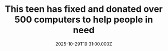 ---
title: "This teen has fixed and donated over 500 computers to help people in need"
date: 2025-10-29T19:31:00.000Z
category: Human Kindness
externalLink: "https://www.goodgoodgood.co/articles/broken-computer-donations-sam-nadol"
image: ""
excerpt: "By the time he was 12, Sam Nadol had already repaired eight broken computers.…"
---